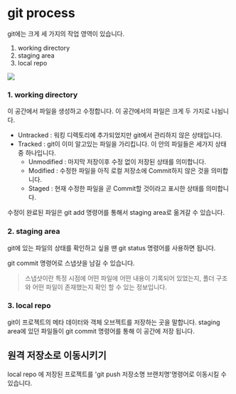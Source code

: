 # git process

git에는 크게 세 가지의 작업 영역이 있습니다.

1. working directory
2. staging area
3. local repo

![](https://res.cloudinary.com/practicaldev/image/fetch/s--M_fHUEqA--/c_limit%2Cf_auto%2Cfl_progressive%2Cq_auto%2Cw_880/https://thepracticaldev.s3.amazonaws.com/i/128hsgntnsu9bww0y8sz.png)

### 1. working directory
이 공간에서 파일을 생성하고 수정합니다.
이 공간에서의 파일은 크게 두 가지로 나뉩니다.
- Untracked : 워킹 디렉토리에 추가되었지만 git에서 관리하지 않은 상태입니다.
- Tracked : git이 이미 알고있는 파일을 가리킵니다. 이 안의 파일들은 세가지 상태중 하나입니다.
	- Unmodified : 마지막  저장이후 수정 없이 저장된 상태를 의미합니다.
	- Modified : 수정한 파일을 아직 로컬 저장소에 Commit하지 않은 것을 의미합니다.
	- Staged : 현재 수정한 파일을 곧 Commit할 것이라고 표시한 상태를 의미합니다. 

 수정이 완료된 파일은 git add 명령어를 통해서 staging area로 옮겨갈 수 있습니다.

### 2. staging area
git에 있는 파일의 상태를 확인하고 싶을 땐 git status 명령어를 사용하면 됩니다.

git commit 명령어로 스냅샷을 남길 수 있습니다.

> 스냅샷이란 특정 시점에 어떤 파일에 어떤 내용이 기록되어 있었는지, 폴더 구조와 어떤 파일이 존재했는지 확인 할 수 있는 정보입니다.

### 3. local repo
git이 프로젝트의 메타 데이터와 객체 오브젝트를 저장하는 곳을 말합니다.
staging area에 있던 파일들이  git commit 명령어를 통해 이 공간에 저장 됩니다.

## 원격 저장소로 이동시키기
local repo 에 저장된 프로젝트를 'git push 저장소명 브랜치명'명령어로 이동시킬 수 있습니다.

